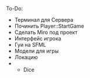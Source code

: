 To-Do:
 - Терминал для Сервера
 - Починить Player::StartGame
 - Сделать Miro под проект
 - Интерфейс игрока
 - Гуи на SFML
 - Модели для игры
 - Локацию
 - + Dice

